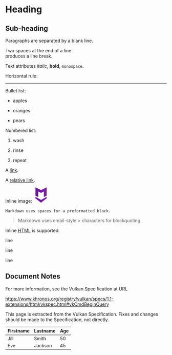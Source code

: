 # Heading

## Sub-heading

<!--
your comment goes here
and here
-->

Paragraphs are separated by a blank line.

Two spaces at the end of a line  
produces a line break.

Text attributes _italic_, **bold**, `monospace`.

Horizontal rule:

---

Bullet list:

* apples

* oranges

* pears

Numbered list:

1. wash

1. rinse

1. repeat

A [link](http://example.com).

A [relative link](/about).

Inline image: ![Image](https://github.com/adam-p/markdown-here/raw/master/src/common/images/icon48.png)

    Markdown uses spaces for a preformatted block.

> Markdown uses email-style > characters for blockquoting.

Inline <abbr title="Hypertext Markup Language">HTML</abbr> is supported.

line

line

line


## Document Notes

For more information, see the Vulkan Specification at URL


<https://www.khronos.org/registry/vulkan/specs/1.1-extensions/html/vkspec.html#vkCmdBeginQuery>

This page is extracted from the Vulkan Specification. Fixes and changes should be made to the Specification, not directly.


|**Firstname**|**Lastname**|**Age**|
|-------------|------------|-------|
|     Jill    |    Smith   |   50  |
|     Eve     |   Jackson  |   45  |

